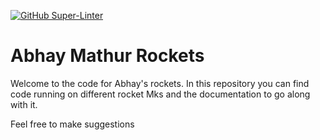 
[![GitHub Super-Linter](https://github.com/<OWNER>/<REPOSITORY>/workflows/Lint%20Code%20Base/badge.svg)](https://github.com/marketplace/actions/super-linter)


# Abhay Mathur Rockets

Welcome to the code for Abhay's rockets.
In this repository you can find code running on different rocket Mks and the documentation to go along with it.

Feel free to make suggestions
